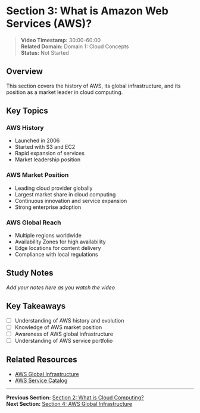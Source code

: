 # Section 3: What is Amazon Web Services (AWS)?

> **Video Timestamp:** 30:00-60:00  
> **Related Domain:** Domain 1: Cloud Concepts  
> **Status:** Not Started

## Overview

This section covers the history of AWS, its global infrastructure, and its position as a market leader in cloud computing.

## Key Topics

### AWS History
- Launched in 2006
- Started with S3 and EC2
- Rapid expansion of services
- Market leadership position

### AWS Market Position
- Leading cloud provider globally
- Largest market share in cloud computing
- Continuous innovation and service expansion
- Strong enterprise adoption

### AWS Global Reach
- Multiple regions worldwide
- Availability Zones for high availability
- Edge locations for content delivery
- Compliance with local regulations

## Study Notes

*Add your notes here as you watch the video*

## Key Takeaways

- [ ] Understanding of AWS history and evolution
- [ ] Knowledge of AWS market position
- [ ] Awareness of AWS global infrastructure
- [ ] Understanding of AWS service portfolio

## Related Resources

- [AWS Global Infrastructure](https://aws.amazon.com/about-aws/global-infrastructure/)
- [AWS Service Catalog](https://aws.amazon.com/products/)

---

**Previous Section:** [Section 2: What is Cloud Computing?](cloud-concepts.md)  
**Next Section:** [Section 4: AWS Global Infrastructure](global-infrastructure.md)
